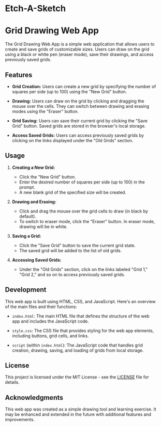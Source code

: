 # Etch-A-Sketch
# Grid Drawing Web App

The Grid Drawing Web App is a simple web application that allows users to create and save grids of customizable sizes. Users can draw on the grid using a black or white pen (eraser mode), save their drawings, and access previously saved grids.

## Features

- **Grid Creation:** Users can create a new grid by specifying the number of squares per side (up to 100) using the "New Grid" button.

- **Drawing:** Users can draw on the grid by clicking and dragging the mouse over the cells. They can switch between drawing and erasing modes using the "Eraser" button.

- **Grid Saving:** Users can save their current grid by clicking the "Save Grid" button. Saved grids are stored in the browser's local storage.

- **Access Saved Grids:** Users can access previously saved grids by clicking on the links displayed under the "Old Grids" section.

## Usage

1. **Creating a New Grid:**
   - Click the "New Grid" button.
   - Enter the desired number of squares per side (up to 100) in the prompt.
   - A new blank grid of the specified size will be created.

2. **Drawing and Erasing:**
   - Click and drag the mouse over the grid cells to draw (in black by default).
   - To switch to eraser mode, click the "Eraser" button. In eraser mode, drawing will be in white.

3. **Saving a Grid:**
   - Click the "Save Grid" button to save the current grid state.
   - The saved grid will be added to the list of old grids.

4. **Accessing Saved Grids:**
   - Under the "Old Grids" section, click on the links labeled "Grid 1," "Grid 2," and so on to access previously saved grids.

## Development

This web app is built using HTML, CSS, and JavaScript. Here's an overview of the main files and their functions:

- `index.html`: The main HTML file that defines the structure of the web app and includes the JavaScript code.

- `style.css`: The CSS file that provides styling for the web app elements, including buttons, grid cells, and links.

- `script` (within `index.html`): The JavaScript code that handles grid creation, drawing, saving, and loading of grids from local storage.

## License

This project is licensed under the MIT License - see the [LICENSE](LICENSE) file for details.

## Acknowledgments

This web app was created as a simple drawing tool and learning exercise. It may be enhanced and extended in the future with additional features and improvements.